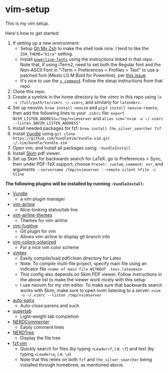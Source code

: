 # vim-setup

This is my vim setup.

Here's how to get started:

1. If setting up a new environment:
   - Setup [Oh My Zsh](https://ohmyz.sh/#install) to make the shell look nice. I tend to like the ``ZSH_THEME="bira"`` setting.
   - Install [``powerline-fonts``](https://github.com/powerline/fonts) using the instructions linked in that repo. Note that, if using iTerm2, need to set both the Regular font and the Non-ASCII Font in "iTerm > Preferences > Profiles > Text" to use a patched font (Meslo LG M Bold for Powerline), per [this issue](https://github.com/powerline/fonts/issues/44).
   - It's nice to use the [``z command``](https://github.com/agkozak/zsh-z). Follow the steup instructions from that repo.
2. Clone this repo.
3. Create a symlink in the home directory to the vimrc in this repo using ``ln -s /full/path/to/vimrc ~/.vimrc``, and similarly for ``latexmkrc``.
4. Set up neovim: ``brew install neovim`` and ``pip3 install neovim-remote``, 
then add the following lines to your ``.zshrc`` 
file: ``export NVIM_LISTEN_ADDRESS=/tmp/nvimserver`` 
and ``alias vim="nvim -u ~/.vimrc --listen $NVIM_LISTEN_ADDRESS"``
5. Install needed packages for fzf: ``brew install the_silver_searcher fzf``
6. Install [Vundle](https://github.com/VundleVim/Vundle.vim) using ``git clone https://github.com/VundleVim/Vundle.vim.git ~/.vim/bundle/Vundle.vim``
7. Open vim, and install all packages using: ``:VundleInstall``
8. Install [Skim](https://skim-app.sourceforge.io/) pdf viewer.
9. Set up Skim for backwards search for LaTeX: go to Preferences > Sync, then
   under PDF-TeX support, choose ``Preset: custom``, ``command: nvr``, and
   arguments ``--servername /tmp/nvimserver --remote-silent %file -c %line``

**The following plugins will be installed by running ``:VundleInstall``:**

- [Vundle](https://github.com/VundleVim/Vundle.vim)
  - a vim plugin manager
- [vim-airline](https://github.com/vim-airline/vim-airline)
  - Nice-looking status/tab line
- [vim-airline-themes](https://github.com/vim-airline/vim-airline-themes)
  - Themes for vim-airline
- [vim-fugitive](https://github.com/tpope/vim-fugitive)
  - Git plugin for vim
  - Allows vim-airline to display git branch info
- [vim-colors-solarized](https://github.com/altercation/vim-colors-solarized)
  - For a nice vim color scheme
- [vimtex](https://github.com/lervag/vimtex)
  - Easily compile/load pdf/clean directory for Latex
  - Note: To compile multi-file project, specify main file using an indicator
    file ``<name of main file WITHOUT .tex>.latexmain``
  - This config also depends on Skim PDF viewer. Follow instructions in the
    above list to make the viewer work nicely with this setup
  - I use neovim for my vim editor. To make sure that backwards search works
    with Skim, make sure to open nvim listening to a server: ``nvim -u ~/.vimrc
    --listen /tmp/nvimserver``
- [auto-pairs](https://github.com/jiangmiao/auto-pairs)
  - Auto-close parens and such
- [supertab](https://github.com/ervandew/supertab)
  - Light-weight tab completion
- [NERDCommenter](https://github.com/scrooloose/nerdcommenter)
  - Easily comment lines
- [NERDTree](https://github.com/scrooloose/nerdtree)
  - Display the file tree
- [fzf.vim](https://github.com/junegunn/fzf.vim)
  - Quickly search for files (by typing ``<Leader>f``, i.e. ``\f``) 
  and text (by typing ``<Leader>a``, i.e. ``\a``)
  - Note that this relies on both ``fzf`` and ``the_silver_searcher`` being
    installed through homebrew, as mentioned above.

